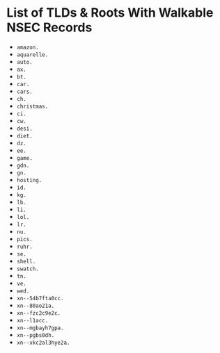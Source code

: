 # List of TLDs & Roots With Walkable NSEC Records

* `amazon.`
* `aquarelle.`
* `auto.`
* `ax.`
* `bt.`
* `car.`
* `cars.`
* `ch.`
* `christmas.`
* `ci.`
* `cw.`
* `desi.`
* `diet.`
* `dz.`
* `ee.`
* `game.`
* `gdn.`
* `gn.`
* `hosting.`
* `id.`
* `kg.`
* `lb.`
* `li.`
* `lol.`
* `lr.`
* `nu.`
* `pics.`
* `ruhr.`
* `se.`
* `shell.`
* `swatch.`
* `tn.`
* `ve.`
* `wed.`
* `xn--54b7fta0cc.`
* `xn--80ao21a.`
* `xn--fzc2c9e2c.`
* `xn--l1acc.`
* `xn--mgbayh7gpa.`
* `xn--pgbs0dh.`
* `xn--xkc2al3hye2a.`
